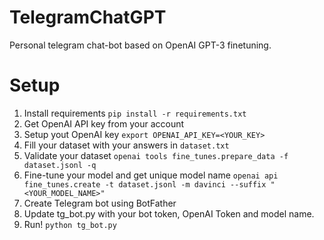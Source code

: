 # TelegramChatGPT
Personal telegram chat-bot based on OpenAI GPT-3 finetuning.

# Setup
1. Install requirements
```pip install -r requirements.txt```
2. Get OpenAI API key from your account
3. Setup yout OpenAI key
```export OPENAI_API_KEY=<YOUR_KEY>```
4. Fill your dataset with your answers in `dataset.txt`
5. Validate your dataset
```openai tools fine_tunes.prepare_data -f dataset.jsonl -q```
6. Fine-tune your model and get unique model name
```openai api fine_tunes.create -t dataset.jsonl -m davinci --suffix "<YOUR_MODEL_NAME>"```
7. Create Telegram bot using BotFather
8. Update tg_bot.py with your bot token, OpenAI Token and model name.
9. Run!
```python tg_bot.py```
